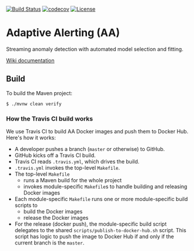 [![Build Status](https://travis-ci.org/ExpediaDotCom/adaptive-alerting.svg?branch=master)](https://travis-ci.org/ExpediaDotCom/adaptive-alerting)
[![codecov](https://codecov.io/gh/ExpediaDotCom/adaptive-alerting/branch/master/graph/badge.svg)](https://codecov.io/gh/ExpediaDotCom/adaptive-alerting)
[![License](https://img.shields.io/badge/license-Apache%20License%202.0-blue.svg)](https://github.com/ExpediaDotCom/adaptive-alerting/blob/master/LICENSE)

# Adaptive Alerting (AA)

Streaming anomaly detection with automated model selection and fitting.

[Wiki documentation](https://github.com/ExpediaDotCom/adaptive-alerting/wiki)

## Build

To build the Maven project: 

```
$ ./mvnw clean verify
```

### How the Travis CI build works

We use Travis CI to build AA Docker images and push them to Docker Hub. Here's how it works:

- A developer pushes a branch (`master` or otherwise) to GitHub.
- GitHub kicks off a Travis CI build.
- Travis CI reads `.travis.yml`, which drives the build.
- `.travis.yml` invokes the top-level `Makefile`.
- The top-level `Makefile`
  - runs a Maven build for the whole project
  - invokes module-specific `Makefile`s to handle building and releasing Docker images
- Each module-specific `Makefile` runs one or more module-specific build scripts to
  - build the Docker images
  - release the Docker images
- For the release (docker push), the module-specific build script delegates to the shared
  `scripts/publish-to-docker-hub.sh` script. This script has logic to push the image to Docker Hub
  if and only if the current branch is the `master`.

